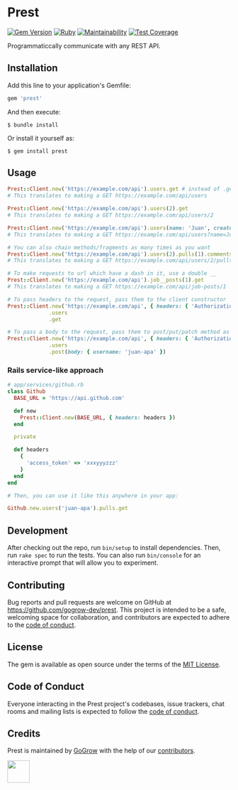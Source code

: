 # Prest

[![Gem Version](https://badge.fury.io/rb/prest.svg)](https://badge.fury.io/rb/prest)
[![Ruby](https://github.com/gogrow-dev/prest/actions/workflows/main.yml/badge.svg?branch=main)](https://github.com/gogrow-dev/prest/actions/workflows/main.yml)
[![Maintainability](https://api.codeclimate.com/v1/badges/f81b2e00be4d8eaa5e81/maintainability)](https://codeclimate.com/github/gogrow-dev/prest/maintainability)
[![Test Coverage](https://api.codeclimate.com/v1/badges/f81b2e00be4d8eaa5e81/test_coverage)](https://codeclimate.com/github/gogrow-dev/prest/test_coverage)

Programmaticcally communicate with any REST API.

## Installation

Add this line to your application's Gemfile:

```ruby
gem 'prest'
```

And then execute:

    $ bundle install

Or install it yourself as:

    $ gem install prest

## Usage

```ruby
Prest::Client.new('https://example.com/api').users.get # instead of .get you can use .put .patch .post .delete
# This translates to making a GET https://example.com/api/users

Prest::Client.new('https://example.com/api').users(2).get
# This translates to making a GET https://example.com/api/users/2

Prest::Client.new('https://example.com/api').users(name: 'Juan', created_at: '2022-07-20').get
# This translates to making a GET https://example.com/api/users?name=Juan&created_at=2022-07-20

# You can also chain methods/fragments as many times as you want
Prest::Client.new('https://example.com/api').users(2).pulls(1).comments.get
# This translates to making a GET https://example.com/api/users/2/pulls/1/comments

# To make requests to url which have a dash in it, use a double __
Prest::Client.new('https://example.com/api').job__posts(1).get
# This translates to making a GET https://example.com/api/job-posts/1

# To pass headers to the request, pass them to the client constructor
Prest::Client.new('https://example.com/api', { headers: { 'Authorization' => 'Bearer Token xxxyyyzzz' } })
             .users
             .get

# To pass a body to the request, pass them to post/put/patch method as follows:
Prest::Client.new('https://example.com/api', { headers: { 'Authorization' => 'Bearer Token xxxyyyzzz' } })
             .users
             .post(body: { username: 'juan-apa' })
```

### Rails service-like approach

```ruby
# app/services/github.rb
class Github
  BASE_URL = 'https://api.github.com'

  def new
    Prest::Client.new(BASE_URL, { headers: headers })
  end

  private

  def headers
    {
      'access_token' => 'xxxyyyzzz'
    }
  end
end

# Then, you can use it like this anywhere in your app:

Github.new.users('juan-apa').pulls.get
```

## Development

After checking out the repo, run `bin/setup` to install dependencies. Then, run `rake spec` to run the tests. You can also run `bin/console` for an interactive prompt that will allow you to experiment.

## Contributing

Bug reports and pull requests are welcome on GitHub at https://github.com/gogrow-dev/prest. This project is intended to be a safe, welcoming space for collaboration, and contributors are expected to adhere to the [code of conduct](https://github.com/gogrow-dev/prest/blob/main/CODE_OF_CONDUCT.md).

## License

The gem is available as open source under the terms of the [MIT License](https://opensource.org/licenses/MIT).

## Code of Conduct

Everyone interacting in the Prest project's codebases, issue trackers, chat rooms and mailing lists is expected to follow the [code of conduct](https://github.com/gogrow-dev/prest/blob/main/CODE_OF_CONDUCT.md).

## Credits

Prest is maintained by [GoGrow](https://gogrow.dev) with the help of our
[contributors](https://github.com/gogrow-dev/prest/contributors).

[<img src="https://user-images.githubusercontent.com/9309458/180014465-00477428-fd76-48f6-b984-5b401b8ce241.svg" height="50"/>](https://gogrow.dev)
